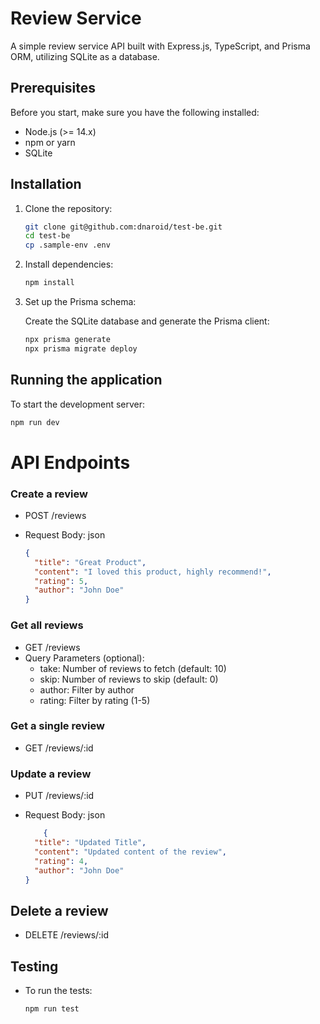 # Review Service

A simple review service API built with Express.js, TypeScript, and Prisma ORM, utilizing SQLite as a database.

## Prerequisites

Before you start, make sure you have the following installed:

- Node.js (>= 14.x)
- npm or yarn
- SQLite

## Installation

1. Clone the repository:

    ```bash
    git clone git@github.com:dnaroid/test-be.git
    cd test-be
    cp .sample-env .env
    ```

2. Install dependencies:

    ```bash
    npm install
    ```

3. Set up the Prisma schema:

   Create the SQLite database and generate the Prisma client:

    ```bash
    npx prisma generate
    npx prisma migrate deploy
    ```

## Running the application

To start the development server:

   ```bash
   npm run dev
   ```

# API Endpoints

### Create a review

- POST /reviews
- Request Body: json

   ```json
   {
     "title": "Great Product",
     "content": "I loved this product, highly recommend!",
     "rating": 5,
     "author": "John Doe"
   }
   ```

### Get all reviews

- GET /reviews
- Query Parameters (optional):
    * take: Number of reviews to fetch (default: 10)
    * skip: Number of reviews to skip (default: 0)
    * author: Filter by author
    * rating: Filter by rating (1-5)

### Get a single review

- GET /reviews/:id

### Update a review

- PUT /reviews/:id
- Request Body: json

   ```json
       {
     "title": "Updated Title",
     "content": "Updated content of the review",
     "rating": 4,
     "author": "John Doe"
   }
   ```

## Delete a review

- DELETE /reviews/:id

## Testing

- To run the tests:

   ```bash
   npm run test
   ```
